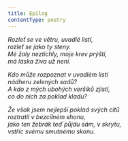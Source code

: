 ```yaml
---
title: Epilog
contentType: poetry
---
```


<section>

_Rozleť se ve větru, uvadlé listí,  
rozleť se jako ty steny.  
Mé žaly neztichly, moje krev prýští,  
má láska živa už není._

</section>

<section>

_Kdo může rozpoznat v uvadlém listí  
nádheru zelených sadů?  
A kdo z mých ubohých veršíků zjistí,  
co do nich za poklad kladu?_

</section>

<section>

_Že však jsem nejlepší poklad svých citů  
roztratil v bezcílném shonu,  
jako ten žebrák teď půjdu sám, v skrytu,  
vstříc svému smutnému skonu._

</section>
